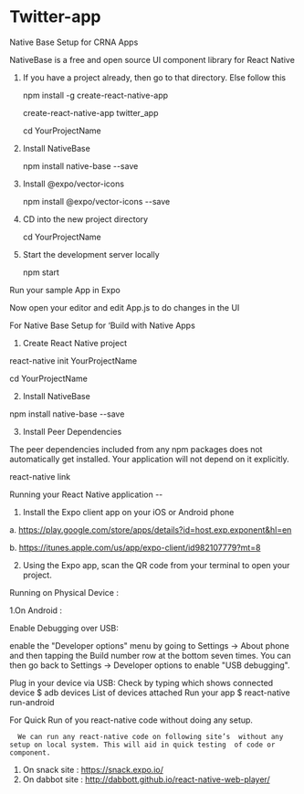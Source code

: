 # Twitter-app

Native Base Setup  for CRNA Apps

NativeBase is a free and open source UI component library for React Native

1.	If you have a project already, then go to that directory. Else follow this

	npm install -g create-react-native-app

	create-react-native-app twitter_app

	cd YourProjectName



2.	Install NativeBase 

	npm install native-base --save


3.	Install @expo/vector-icons

	npm install @expo/vector-icons --save	


4.	CD into the new project directory

	cd YourProjectName


5.	Start the development server locally

	npm start

Run your sample App in Expo 

Now open your editor and edit App.js to do changes in the UI

For Native Base Setup  for ‘Build with Native Apps

1.	Create React Native project

react-native init YourProjectName

cd YourProjectName

2.	Install NativeBase

npm install native-base --save

3.	Install Peer Dependencies

The peer dependencies included from any npm packages does not automatically get installed. Your application will not depend on it explicitly.

react-native link


Running your React Native application --

1.	Install the Expo client app on your iOS or Android phone 

a.	https://play.google.com/store/apps/details?id=host.exp.exponent&hl=en

b.	https://itunes.apple.com/us/app/expo-client/id982107779?mt=8

2.	Using the Expo app, scan the QR code from your terminal to open your project.

Running on Physical Device :

1.On Android :

Enable Debugging over USB: 

enable the "Developer options" menu by going to Settings → About phone and then tapping the Build number row at the bottom seven times. You can then go back to Settings → Developer options to enable "USB debugging".

Plug in your device via USB:
Check by typing which shows connected device
$ adb devices
List of devices attached
Run your app
$ react-native run-android


For Quick Run of you react-native code without doing any setup.

      We can run any react-native code on following site’s  without any setup on local system. This will aid in quick testing  of code or component.
1. On snack site   : https://snack.expo.io/
2. On dabbot site : http://dabbott.github.io/react-native-web-player/

